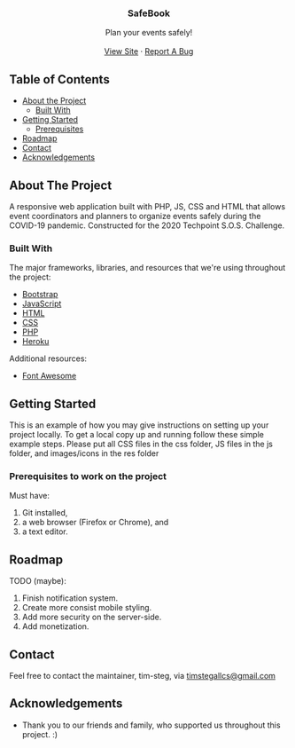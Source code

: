 <p align="center">

  <h3 align="center">SafeBook</h3>

  <p align="center">
    Plan your events safely!
    <br>
    <br>
    <a href="https://sostourism05.herokuapp.com">View Site</a>
    ·
    <a href="https://github.com/tim-steg/sos_tourism05/issues">Report A Bug</a>
  </p>
</p>

## Table of Contents

* [About the Project](#about-the-project)
  * [Built With](#built-with)
* [Getting Started](#getting-started)
  * [Prerequisites](#prerequisites)
* [Roadmap](#roadmap)
* [Contact](#contact)
* [Acknowledgements](#acknowledgements)


## About The Project

A responsive web application built with PHP, JS, CSS and HTML that allows event coordinators and planners to organize events safely during the COVID-19 pandemic. Constructed for the 2020 Techpoint S.O.S. Challenge.

### Built With
The major frameworks, libraries, and resources that we're using throughout the project:
* [Bootstrap](https://getbootstrap.com)
* [JavaScript](https://www.javascript.com)
* [HTML](https://developer.mozilla.org/en-US/docs/Web/HTML)
* [CSS](https://www.w3.org/Style/CSS/Overview.en.html)
* [PHP](https://www.php.net)
* [Heroku](https://heroku.com)

Additional resources:
* [Font Awesome](https://fontawesome.com)


## Getting Started

This is an example of how you may give instructions on setting up your project locally.
To get a local copy up and running follow these simple example steps. Please put all CSS files in the css folder, JS files in the js folder, and images/icons in the res folder

### Prerequisites to work on the project

Must have:
1. Git installed, 
2. a web browser (Firefox or Chrome), and 
3. a text editor. 


## Roadmap

TODO (maybe):
1. Finish notification system.
2. Create more consist mobile styling.
3. Add more security on the server-side.
4. Add monetization.

## Contact

Feel free to contact the maintainer, tim-steg, via [timstegallcs@gmail.com](timstegallcs@gmail.com)

## Acknowledgements
* Thank you to our friends and family, who supported us throughout this project. :)



